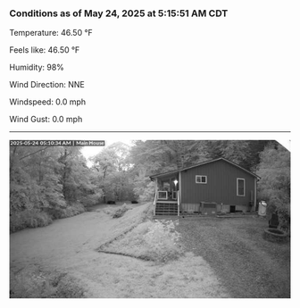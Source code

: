 ### Conditions as of May 24, 2025 at 5:15:51 AM CDT 

Temperature: 46.50 &deg;F

Feels like: 46.50 &deg;F

Humidity: 98%

Wind Direction: NNE

Windspeed: 0.0 mph

Wind Gust: 0.0 mph

---

<img src="./images/latest.jpeg"/>

